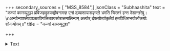 +++
secondary_sources = [ "MSS_8584",]
jsonClass = "Subhaashita"
text = "कन्यां कामप्युदूह्य प्रविजहदुदयद्यौवनामज्ञ एनां द्रव्याशापाशकृष्टो भ्रमति चिरतरं हन्त देशान्तरेषु।  \nअन्योन्याश्लेषवाञ्छाविगलितवयसोरात्तमालिन्यम् अत्योर् दंपत्योर्व्याकृतैवं हतविधिरुभयोर्लोकयोः शोकयोगम्॥"
title = "कन्यां कामप्युदूह्य"

+++

<details><summary>Text</summary>

कन्यां कामप्युदूह्य प्रविजहदुदयद्यौवनामज्ञ एनां द्रव्याशापाशकृष्टो भ्रमति चिरतरं हन्त देशान्तरेषु।  
अन्योन्याश्लेषवाञ्छाविगलितवयसोरात्तमालिन्यम् अत्योर् दंपत्योर्व्याकृतैवं हतविधिरुभयोर्लोकयोः शोकयोगम्॥
</details>
